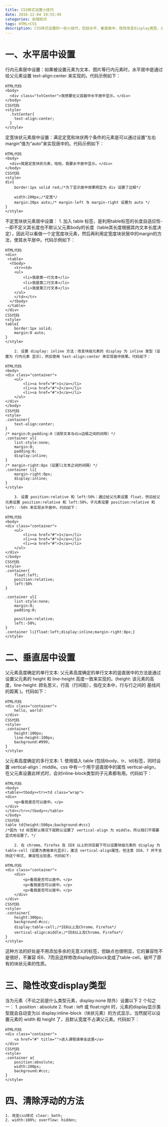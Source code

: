 ```yaml
---
title: CSS样式设置小技巧
date: 2016-12-04 19:55:49
categories: 前端知识
tags: HTML+CSS
description: CSS样式设置的一些小技巧，包括水平、垂直居中，隐性改变display类型，以及清除浮动的方法
---
```

# 一、水平居中设置
   行内元素居中设置：如果被设置元素为文本、图片等行内元素时，水平居中是通过给父元素设置 text-align:center 来实现的。代码示例如下：
```
HTML代码
<body>
  <div class="txtCenter">我想要在父容器中水平居中显示。</div>
</body>
CSS代码
<style>
  .txtCenter{
    text-align:center;
  }
</style>
```
   定宽块状元素居中设置：满足定宽和块状两个条件的元素是可以通过设置“左右margin”值为“auto”来实现居中的。代码示例如下：
```
HTML代码
<body>
  <div>我是定宽块状元素，哈哈，我要水平居中显示。</div>
</body>
CSS代码
<style>
div{
    border:1px solid red;/*为了显示居中效果明显为 div 设置了边框*/
    
    width:200px;/*定宽*/
    margin:20px auto;/* margin-left 与 margin-right 设置为 auto */
}
</style>
```
   不定宽块状元素居中设置：
       1. 加入 table 标签，是利用table标签的长度自适应性---即不定义其长度也不默认父元素body的长度（table其长度根据其内文本长度决定），因此可以看做一个定宽度块元素，然后再利用定宽度块状居中的margin的方法，使其水平居中。代码示例如下：
```
HTML代码
<div>
 <table>
  <tbody>
    <tr><td>
    <ul>
        <li>我是第一行文本</li>
        <li>我是第二行文本</li>
        <li>我是第三行文本</li>
    </ul>
    </td></tr>
  </tbody>
 </table>
</div>
CSS代码
<style>
table{
    border:1px solid;
    margin:0 auto;
}
</style>
```
        2. 设置 display: inline 方法：改变块级元素的 display 为 inline 类型（设置为 行内元素 显示），然后使用 text-align:center 来实现居中效果。代码如下：
```
HTML代码
<body>
<div class="container">
    <ul>
        <li><a href="#">1</a></li>
        <li><a href="#">2</a></li>
        <li><a href="#">3</a></li>
    </ul>
</div>
</body>
CSS代码
<style>
.container{
    text-align:center;
}
/* margin:0;padding:0（消除文本与div边框之间的间隙）*/
.container ul{
    list-style:none;
    margin:0;
    padding:0;
    display:inline;
}
/* margin-right:8px（设置li文本之间的间隔）*/
.container li{
    margin-right:8px;
    display:inline;
}
</style>
```
        3. 设置 position:relative 和 left:50%：通过给父元素设置 float，然后给父元素设置 position:relative 和 left:50%，子元素设置 position:relative 和 left: -50% 来实现水平居中。代码如下：
```
HTML代码
<body>
<div class="container">
    <ul>
        <li><a href="#">1</a></li>
        <li><a href="#">2</a></li>
        <li><a href="#">3</a></li>
    </ul>
</div>
</body>
CSS代码
<style>
.container{
    float:left;
    position:relative;
    left:50%
}

.container ul{
    list-style:none;
    margin:0;
    padding:0;
    
    position:relative;
    left:-50%;
}
.container li{float:left;display:inline;margin-right:8px;}
</style>
```
# 二、垂直居中设置
   父元素高度确定的单行文本:
       父元素高度确定的单行文本的竖直居中的方法是通过设置父元素的 height 和 line-height 高度一致来实现的。(height: 该元素的高度，line-height: 顾名思义，行高（行间距），指在文本中，行与行之间的 基线间的距离 )。代码如下：
```
HTML代码
<div class="container">
    hello, world!
</div>
CSS代码
<style>
.container{
    height:100px;
    line-height:100px;
    background:#999;
}
</style>
```
   父元素高度确定的多行文本:
       	1. 使用插入 table  (包括tbody、tr、td)标签，同时设置 vertical-align：middle。css 中有一个用于竖直居中的属性 vertical-align，在父元素设置此样式时，会对inline-block类型的子元素都有用。代码如下：
```
HTML代码
<body>
<table><tbody><tr><td class="wrap">
<div>
    <p>看我是否可以居中。</p>
</div>
</td></tr></tbody></table>
</body>
CSS代码
table td{height:500px;background:#ccc}
/*因为 td 标签默认情况下就默认设置了 vertical-align 为 middle，所以我们不需要显式地设置了。*/
```
		2. 在 chrome、firefox 及 IE8 以上的浏览器下可以设置块级元素的 display 为 table-cell（设置为表格单元显示），激活 vertical-align属性，但注意 IE6、7 并不支持这个样式, 兼容性比较差。代码如下:
```
HTML代码
<div class="container">
    <div>
        <p>看我是否可以居中。</p>
        <p>看我是否可以居中。</p>
        <p>看我是否可以居中。</p>
    </div>
</div>
CSS代码
<style>
.container{
    height:300px;
    background:#ccc;
    display:table-cell;/*IE8以上及Chrome、Firefox*/
    vertical-align:middle;/*IE8以上及Chrome、Firefox*/
}
</style>
```
   这种方法的好处是不用添加多余的无意义的标签，但缺点也很明显，它的兼容性不是很好，不兼容 IE6、7而且这样修改display的block变成了table-cell，破坏了原有的块状元素的性质。
# 三、隐性改变display类型
   当为元素（不论之前是什么类型元素，display:none 除外）设置以下 2 个句之一：
		1. position : absolute 
		2. float : left 或 float:right 
   时，元素的display显示类型就会自动变为以 display:inline-block（块状元素）的方式显示，当然就可以设置元素的 width 和 height 了，且默认宽度不占满父元素。代码如下： 
```
HTML代码
<div class="container">
    <a href="#" title="">进入课程请单击这里</a>
</div>
CSS代码
<style>
.container a{
    position:absolute;
    width:200px;
    background:#ccc;
}
</style>
```
# 四、清除浮动的方法

	1. 改变css样式 clear: both;
	2. width:100%; overflow: hidden;